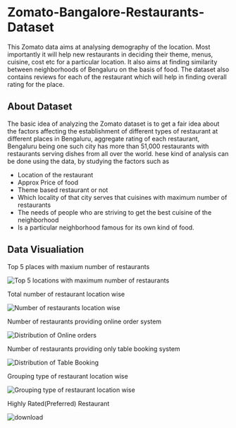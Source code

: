 # Zomato-Bangalore-Restaurants-Dataset

This Zomato data aims at analysing demography of the location. Most importantly it will help new restaurants in deciding their theme, menus, cuisine, cost etc for a particular location. It also aims at finding similarity between neighborhoods of Bengaluru on the basis of food. The dataset also contains reviews for each of the restaurant which will help in finding overall rating for the place. 

## About Dataset
The basic idea of analyzing the Zomato dataset is to get a fair idea about the factors affecting the establishment of different types of restaurant at different places in Bengaluru, aggregate rating of each restaurant, Bengaluru being one such city has more than 51,000 restaurants with restaurants serving dishes from all over the world.
hese kind of analysis can be done using the data, by studying the factors such as
* Location of the restaurant
* Approx Price of food
* Theme based restaurant or not
* Which locality of that city serves that cuisines with maximum number of restaurants
* The needs of people who are striving to get the best cuisine of the neighborhood
* Is a particular neighborhood famous for its own kind of food.

## Data Visualiation
Top 5 places with maxium number of restaurants

![Top 5 locations with maximum number of restaurants](https://github.com/rajsaurav/Zomato-Bangalore-Restaurants-Dataset/assets/35574674/f640c847-e0e9-434f-8fed-fa49f48524ba)

Total number of restaurant location wise

![Number of restaurants location wise](https://github.com/rajsaurav/Zomato-Bangalore-Restaurants-Dataset/assets/35574674/fa32356e-f5e9-46c0-84dc-50fe31913093)

Number of restaurants providing online order system

![Distribution of Online orders](https://github.com/rajsaurav/Zomato-Bangalore-Restaurants-Dataset/assets/35574674/98f1c16d-5319-49e6-8925-791c00a637fc)

Number of restaurants providing only table booking system

![Distribution of Table Booking](https://github.com/rajsaurav/Zomato-Bangalore-Restaurants-Dataset/assets/35574674/8b5d01c5-dad4-4eb8-b9b1-6de2d989530b)

Grouping type of restaurant location wise

![Grouping type of restaurant location wise](https://github.com/rajsaurav/Zomato-Bangalore-Restaurants-Dataset/assets/35574674/0741e2e0-f4e3-4447-aac3-f73663675f84)

Highly Rated(Preferred) Restaurant

![download](https://github.com/rajsaurav/Zomato-Bangalore-Restaurants-Dataset/assets/35574674/40feded2-edb4-40b9-88ee-e509ef34e28e)

